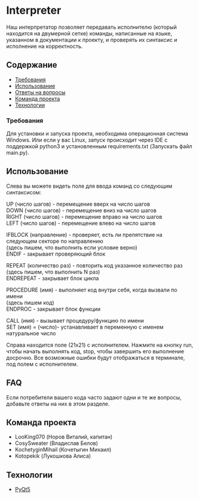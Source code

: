 # Interpreter
Наш интерпретатор позволяет передавать исполнителю (который находится на двумерной сетке) команды, написанные на языке, указанном в документации к проекту,
и проверять их синтаксис и исполнение на корректность.

## Содержание
- [Требования](#Требования)
- [Использование](#Использование)
- [Ответы на вопросы](#FAQ)
- [Команда проекта](#команда-проекта)
- [Технологии](#технологии)

### Требования
Для установки и запуска проекта, необходима операционная система Windows.
Или если у вас Linux, запуск происходит через IDE с поддержкой python3 и установленным requirements.txt (Запускать файл main.py).

## Использование
Слева вы можете видеть поле для ввода команд со следующим синтаксисом:

UP (число шагов) - перемещение вверх на число шагов<br>
DOWN (число шагов) - перемещение вниз на число шагов<br>
RIGHT (число шагов) - перемещение вправо на число шагов<br>
LEFT (число шагов) - перемещение влево на число шагов<br>

IFBLOCK (направление) - проверяет, есть ли препятствие на следующем секторе по направлению<br>
(здесь пишем, что выполнить если условие верно)<br>
ENDIF - закрывает проверяющий блок<br>

REPEAT (количество раз) - повторить код указанное количество раз<br>
(здесь пишем, что выполнить N раз)<br>
ENDREPEAT - закрывает блок цикла<br>

PROCEDURE (имя) - выполняет код внутри себя, когда вызвали по имени<br>
(здесь пишем код)<br>
ENDPROC - закрывает блок функции<br>

CALL (имя) - вызывает процедуру/функцию по имени<br>
SET (имя) = (число)- устанавливает в переменную с именем натуральное число<br>

Справа находится поле (21х21) с исполнителем. Нажмите на кнопку run, чтобы начать выполнять код, stop, чтобы завершить его выполнение досрочно.
Все возможные ошибки будут отображаться в терминале, под полем с исполнителем.

## FAQ 
Если потребители вашего кода часто задают одни и те же вопросы, добавьте ответы на них в этом разделе.

## Команда проекта
- LooKing070 (Норов Виталий, капитан)
- CosySweater (Владислав Белов)
- KochetyginMihail (Кочетыгин Михаил)
- Kotopekik (Лукошкова Алиса)

## Технологии
- [PyQt5](https://doc.qt.io/qtforpython-6/)
